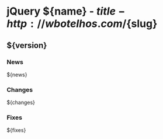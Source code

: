 # jQuery ${name} - ${title} - http://wbotelhos.com/${slug}

## ${version}

### News

${news}

### Changes

${changes}

### Fixes

${fixes}
